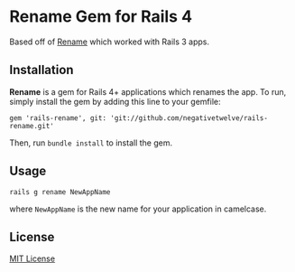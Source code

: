 # Rename Gem for Rails 4

Based off of [Rename](https://github.com/get/Rename) which worked with Rails 3 apps.

## Installation

__Rename__ is a gem for Rails 4+ applications which renames the app. To run, simply install the gem by adding this line to your gemfile:

    gem 'rails-rename', git: 'git://github.com/negativetwelve/rails-rename.git'

Then, run `bundle install` to install the gem.

## Usage

    rails g rename NewAppName

where `NewAppName` is the new name for your application in camelcase.

## License

[MIT License](https://github.com/negativetwelve/rails-rename/blob/master/LICENSE.txt)
